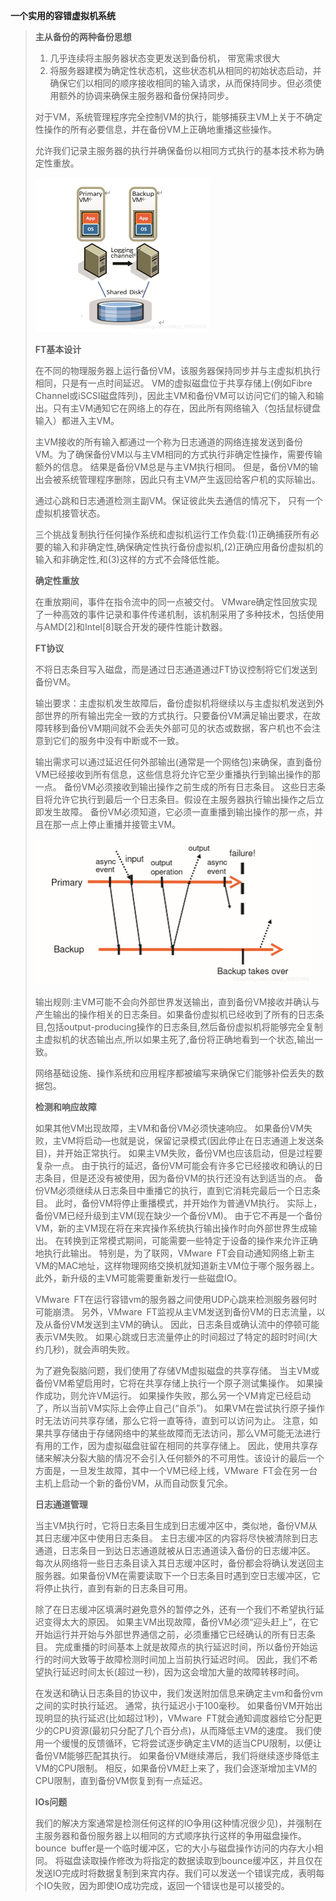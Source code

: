 **一个实用的容错虚拟机系统**

> **主从备份的两种备份思想**
>
> 1. 几乎连续将主服务器状态变更发送到备份机， 带宽需求很大
> 2. 将服务器建模为确定性状态机，这些状态机从相同的初始状态启动，并确保它们以相同的顺序接收相同的输入请求，从而保持同步。但必须使用额外的协调来确保主服务器和备份保持同步。
>
> 对于VM，系统管理程序完全控制VM的执行，能够捕获主VM上关于不确定性操作的所有必要信息，并在备份VM上正确地重播这些操作。
>
> 允许我们记录主服务器的执行并确保备份以相同方式执行的基本技术称为确定性重放。
>
> <img src="../golang%E5%A4%8D%E4%B9%A0%E7%AC%94%E8%AE%B0/golang%E5%B0%8F%E7%9F%A5%E8%AF%86%E7%82%B9%E6%80%BB%E7%BB%93/.assets/20200313161226784.png" style="zoom: 50%;" />
>
> **FT基本设计**
>
> 在不同的物理服务器上运行备份VM，该服务器保持同步并与主虚拟机执行相同，只是有一点时间延迟。 VM的虚拟磁盘位于共享存储上(例如Fibre Channel或iSCSI磁盘阵列)，因此主VM和备份VM可以访问它们的输入和输出。只有主VM通知它在网络上的存在，因此所有网络输入（包括鼠标键盘输入）都进入主VM。
>
> 主VM接收的所有输入都通过一个称为日志通道的网络连接发送到备份VM。为了确保备份VM以与主VM相同的方式执行非确定性操作，需要传输额外的信息。 结果是备份VM总是与主VM执行相同。 但是，备份VM的输出会被系统管理程序删除，因此只有主VM产生返回给客户机的实际输出。
>
> 通过心跳和日志通道检测主副VM。保证彼此失去通信的情况下， 只有一个虚拟机接管状态。
>
> 三个挑战复制执行任何操作系统和虚拟机运行工作负载:(1)正确捕获所有必要的输入和非确定性,确保确定性执行备份虚拟机,(2)正确应用备份虚拟机的输入和非确定性,和(3)这样的方式不会降低性能。
>
> **确定性重放** 
>
> 在重放期间，事件在指令流中的同一点被交付。 VMware确定性回放实现了一种高效的事件记录和事件传递机制，该机制采用了多种技术，包括使用与AMD[2]和Intel[8]联合开发的硬件性能计数器。
>
> **FT协议**
>
> 不将日志条目写入磁盘，而是通过日志通道通过FT协议控制将它们发送到备份VM。
>
> 输出要求：主虚拟机发生故障后，备份虚拟机将继续以与主虚拟机发送到外部世界的所有输出完全一致的方式执行。只要备份VM满足输出要求，在故障转移到备份VM期间就不会丢失外部可见的状态或数据，客户机也不会注意到它们的服务中没有中断或不一致。
>
> 输出需求可以通过延迟任何外部输出(通常是一个网络包)来确保，直到备份VM已经接收到所有信息，这些信息将允许它至少重播执行到输出操作的那一点。 备份VM必须接收到输出操作之前生成的所有日志条目。 这些日志条目将允许它执行到最后一个日志条目。假设在主服务器执行输出操作之后立即发生故障。 备份VM必须知道，它必须一直重播到输出操作的那一点，并且在那一点上停止重播并接管主VM。
>
> <img src="../golang%E5%A4%8D%E4%B9%A0%E7%AC%94%E8%AE%B0/golang%E5%B0%8F%E7%9F%A5%E8%AF%86%E7%82%B9%E6%80%BB%E7%BB%93/.assets/20200313162159466.png" style="zoom:50%;" />
>
> 输出规则:主VM可能不会向外部世界发送输出，直到备份VM接收并确认与产生输出的操作相关的日志条目。如果备份虚拟机已经收到了所有的日志条目,包括output-producing操作的日志条目,然后备份虚拟机将能够完全复制主虚拟机的状态输出点,所以如果主死了,备份将正确地看到一个状态,输出一致。
>
> 网络基础设施、操作系统和应用程序都被编写来确保它们能够补偿丢失的数据包。
>
> **检测和响应故障**
>
> 如果其他VM出现故障，主VM和备份VM必须快速响应。 如果备份VM失败，主VM将启动—也就是说，保留记录模式(因此停止在日志通道上发送条目)，并开始正常执行。 如果主VM失败，备份VM也应该启动，但是过程要复杂一点。 由于执行的延迟，备份VM可能会有许多它已经接收和确认的日志条目，但是还没有被使用，因为备份VM的执行还没有达到适当的点。 备份VM必须继续从日志条目中重播它的执行，直到它消耗完最后一个日志条目。 此时，备份VM将停止重播模式，并开始作为普通VM执行。 实际上，备份VM已经升级到主VM(现在缺少一个备份VM)。 由于它不再是一个备份VM，新的主VM现在将在来宾操作系统执行输出操作时向外部世界生成输出。 在转换到正常模式期间，可能需要一些特定于设备的操作来允许正确地执行此输出。 特别是，为了联网，VMware FT会自动通知网络上新主VM的MAC地址，这样物理网络交换机就知道新主VM位于哪个服务器上。 此外，新升级的主VM可能需要重新发行一些磁盘IO。
>
> VMware FT在运行容错vm的服务器之间使用UDP心跳来检测服务器何时可能崩溃。 另外，VMware FT监视从主VM发送到备份VM的日志流量，以及从备份VM发送到主VM的确认。 因此，日志条目或确认流中的停顿可能表示VM失败。 如果心跳或日志流量停止的时间超过了特定的超时时间(大约几秒)，就会声明失败。
>
>  为了避免裂脑问题，我们使用了存储VM虚拟磁盘的共享存储。 当主VM或备份VM希望启用时，它将在共享存储上执行一个原子测试集操作。 如果操作成功，则允许VM运行。 如果操作失败，那么另一个VM肯定已经启动了，所以当前VM实际上会停止自己(“自杀”)。 如果VM在尝试执行原子操作时无法访问共享存储，那么它将一直等待，直到可以访问为止。 注意，如果共享存储由于存储网络中的某些故障而无法访问，那么VM可能无法进行有用的工作，因为虚拟磁盘驻留在相同的共享存储上。 因此，使用共享存储来解决分裂大脑的情况不会引入任何额外的不可用性。该设计的最后一个方面是，一旦发生故障，其中一个VM已经上线，VMware FT会在另一台主机上启动一个新的备份VM，从而自动恢复冗余。
>
> **日志通道管理**
>
>  当主VM执行时，它将日志条目生成到日志缓冲区中，类似地，备份VM从其日志缓冲区中使用日志条目。 主日志缓冲区的内容将尽快被清除到日志通道，日志条目一到达日志通道就被从日志通道读入备份的日志缓冲区。 每次从网络将一些日志条目读入其日志缓冲区时，备份都会将确认发送回主服务器。如果备份VM在需要读取下一个日志条目时遇到空日志缓冲区，它将停止执行，直到有新的日志条目可用。
>
> 除了在日志缓冲区填满时避免意外的暂停之外，还有一个我们不希望执行延迟变得太大的原因。 如果主VM出现故障，备份VM必须“迎头赶上”，在它开始运行并开始与外部世界通信之前，必须重播它已经确认的所有日志条目。 完成重播的时间基本上就是故障点的执行延迟时间，所以备份开始运行的时间大致等于故障检测时间加上当前执行延迟时间。 因此，我们不希望执行延迟时间太长(超过一秒)，因为这会增加大量的故障转移时间。
>
>  在发送和确认日志条目的协议中，我们发送附加信息来确定主vm和备份vm之间的实时执行延迟。 通常，执行延迟小于100毫秒。 如果备份VM开始出现明显的执行延迟(比如超过1秒)，VMware FT就会通知调度器给它分配更少的CPU资源(最初只分配了几个百分点)，从而降低主VM的速度。 我们使用一个缓慢的反馈循环，它将尝试逐步确定主VM的适当CPU限制，以便让备份VM能够匹配其执行。 如果备份VM继续滞后，我们将继续逐步降低主VM的CPU限制。 相反，如果备份VM赶上来了，我们会逐渐增加主VM的CPU限制，直到备份VM恢复到有一点延迟。
>
> **IOs问题**
>
> 我们的解决方案通常是检测任何这样的IO争用(这种情况很少见)，并强制在主服务器和备份服务器上以相同的方式顺序执行这样的争用磁盘操作。 bounce buffer是一个临时缓冲区，它的大小与磁盘操作访问的内存大小相同。 将磁盘读取操作修改为将指定的数据读取到bounce缓冲区，并且仅在发送IO完成时将数据复制到来宾内存。我们可以发送一个错误完成，表明每个IO失败，因为即使IO成功完成，返回一个错误也是可以接受的。

